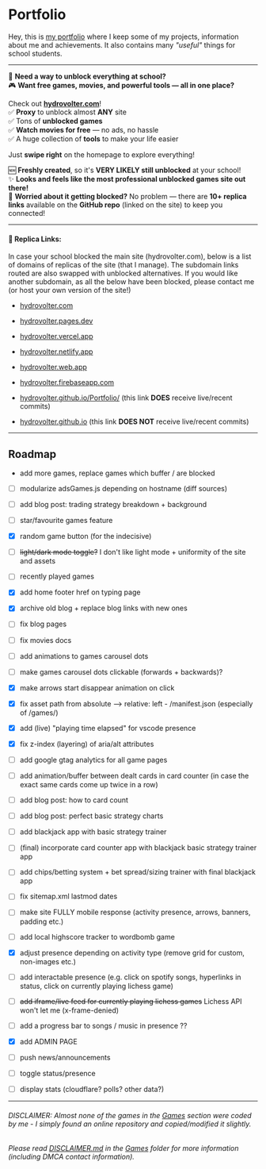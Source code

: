 # Portfolio

Hey, this is [my portfolio](https://hydrovolter.com/) where I keep some of my projects, information about me and achievements. It also contains many *"useful"* things for school students.

---
:rocket: **Need a way to unblock everything at school?**  
:video_game: **Want free games, movies, and powerful tools — all in one place?**

Check out **[hydrovolter.com](https://hydrovolter.com/#dev)**!  
:white_check_mark: **Proxy** to unblock almost **ANY** site  
:white_check_mark: Tons of **unblocked games**  
:white_check_mark: **Watch movies for free** — no ads, no hassle  
:white_check_mark: A huge collection of **tools** to make your life easier

Just **swipe right** on the homepage to explore everything!

:new: **Freshly created**, so it's **VERY LIKELY still unblocked** at your school!  
:sparkles: **Looks and feels like the most professional unblocked games site out there!**  
:link: **Worried about it getting blocked?** No problem — there are **10+ replica links** available on the **GitHub repo** (linked on the site) to keep you connected!

---

#### :link:  Replica Links:
In case your school blocked the main site (hydrovolter.com), below is a list of domains of replicas of the site (that I manage). The subdomain links routed are also swapped with unblocked alternatives. If you would like another subdomain, as all the below have been blocked, please contact me (or host your own version of the site!)

- [hydrovolter.com](https://hydrovolter.com/)
- [hydrovolter.pages.dev](https://hydrovolter.pages.dev/)
- [hydrovolter.vercel.app](https://hydrovolter.vercel.app/)
- [hydrovolter.netlify.app](https://hydrovolter.netlify.app/)
- [hydrovolter.web.app](https://hydrovolter.web.app/)
- [hydrovolter.firebaseapp.com](https://hydrovolter.firebaseapp.com/)
- [hydrovolter.github.io/Portfolio/](https://hydrovolter.github.io/Portfolio) (this link **DOES** receive live/recent commits)

- [hydrovolter.github.io](https://hydrovolter.github.io/) (this link **DOES NOT** receive live/recent commits)
---
## Roadmap
- add more games, replace games which buffer / are blocked

- [ ] modularize adsGames.js depending on hostname (diff sources)

- [ ] add blog post: trading strategy breakdown + background
- [ ] star/favourite games feature
- [x] random game button (for the indecisive)
- [ ] ~~light/dark mode toggle?~~ I don't like light mode + uniformity of the site and assets
- [ ] recently played games
- [x] add home footer href on typing page
- [x] archive old blog + replace blog links with new ones
- [ ] fix blog pages
- [ ] fix movies docs
- [ ] add animations to games carousel dots
- [ ] make games carousel dots clickable (forwards + backwards)?
- [x] make arrows start disappear animation on click
- [x] fix asset path from absolute --> relative: left - /manifest.json (especially of /games/)
- [x] add (live) "playing time elapsed" for vscode presence
- [x] fix z-index (layering) of aria/alt attributes
- [ ] add google gtag analytics for all game pages

- [ ] add animation/buffer between dealt cards in card counter (in case the exact same cards come up twice in a row)
- [ ] add blog post: how to card count
- [ ] add blog post: perfect basic strategy charts
- [ ] add blackjack app with basic strategy trainer
- [ ] (final) incorporate card counter app with blackjack basic strategy trainer app
- [ ] add chips/betting system + bet spread/sizing trainer with final blackjack app

- [ ] fix sitemap.xml lastmod dates
- [ ] make site FULLY mobile response (activity presence, arrows, banners, padding etc.)

- [ ] add local highscore tracker to wordbomb game

- [x] adjust presence depending on activity type (remove grid for custom, non-images etc.)
- [ ] add interactable presence (e.g. click on spotify songs, hyperlinks in status, click on currently playing lichess game)
- [ ] ~~add iframe/live feed for currently playing lichess games~~ Lichess API won't let me (x-frame-denied)
- [ ] add a progress bar to songs / music in presence ??

- [x] add ADMIN PAGE
- [ ] push news/announcements
- [ ] toggle status/presence
- [ ] display stats (cloudflare? polls? other data?)
---
###### DISCLAIMER: Almost none of the games in the [Games](games/) section were coded by me - I simply found an online repository and copied/modified it slightly.
###### Please read [DISCLAIMER.md](games/DISCLAIMER.md) in the [Games](games/) folder for more information (including DMCA contact information).
